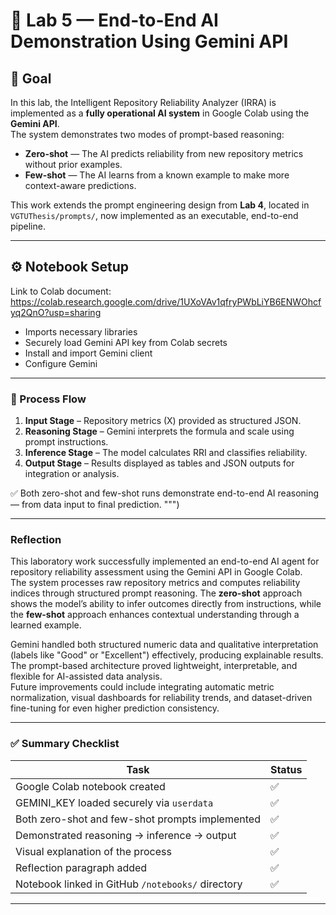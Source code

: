 # 🧠 Lab 5 — End-to-End AI Demonstration Using Gemini API

## 🎯 Goal
In this lab, the Intelligent Repository Reliability Analyzer (IRRA) is implemented as a **fully operational AI system** in Google Colab using the **Gemini API**.  
The system demonstrates two modes of prompt-based reasoning:
- **Zero-shot** — The AI predicts reliability from new repository metrics without prior examples.  
- **Few-shot** — The AI learns from a known example to make more context-aware predictions.  

This work extends the prompt engineering design from **Lab 4**, located in `VGTUThesis/prompts/`, now implemented as an executable, end-to-end pipeline.

---

## ⚙️ Notebook Setup
Link to Colab document: https://colab.research.google.com/drive/1UXoVAv1qfryPWbLiYB6ENWOhcfyq2QnO?usp=sharing

- Imports necessary libraries
- Securely load Gemini API key from Colab secrets
- Install and import Gemini client
- Configure Gemini

--- 

### 🧩 Process Flow
1. **Input Stage** – Repository metrics (X) provided as structured JSON.  
2. **Reasoning Stage** – Gemini interprets the formula and scale using prompt instructions.  
3. **Inference Stage** – The model calculates RRI and classifies reliability.  
4. **Output Stage** – Results displayed as tables and JSON outputs for integration or analysis.  

✅ Both zero-shot and few-shot runs demonstrate end-to-end AI reasoning — from data input to final prediction.
""")

---

### Reflection

This laboratory work successfully implemented an end-to-end AI agent for repository reliability assessment using the Gemini API in Google Colab.  
The system processes raw repository metrics and computes reliability indices through structured prompt reasoning. The **zero-shot** approach shows the model’s ability to infer outcomes directly from instructions, while the **few-shot** approach enhances contextual understanding through a learned example.  

Gemini handled both structured numeric data and qualitative interpretation (labels like "Good" or "Excellent") effectively, producing explainable results. The prompt-based architecture proved lightweight, interpretable, and flexible for AI-assisted data analysis.  
Future improvements could include integrating automatic metric normalization, visual dashboards for reliability trends, and dataset-driven fine-tuning for even higher prediction consistency.

---

### ✅ **Summary Checklist**

| Task | Status |
|------|--------|
| Google Colab notebook created | ✅ |
| GEMINI_KEY loaded securely via `userdata` | ✅ |
| Both zero-shot and few-shot prompts implemented | ✅ |
| Demonstrated reasoning → inference → output | ✅ |
| Visual explanation of the process | ✅ |
| Reflection paragraph added | ✅ |
| Notebook linked in GitHub `/notebooks/` directory | ✅ |

---


